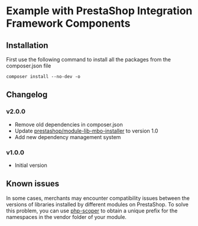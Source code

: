# Example with PrestaShop Integration Framework Components

## Installation

First use the following command to install all the packages from the composer.json file

```shell script
composer install --no-dev -o
```

## Changelog

### v2.0.0

- Remove old dependencies in composer.json
- Update [prestashop/module-lib-mbo-installer](https://github.com/PrestaShopCorp/module-lib-mbo-installer) to version 1.0
- Add new dependency management system

### v1.0.0

- Initial version

## Known issues

In some cases, merchants may encounter compatibility issues between the versions of libraries installed by different modules on PrestaShop. To solve this problem, you can use [php-scoper](https://github.com/humbug/php-scoper) to obtain a unique prefix for the namespaces in the vendor folder of your module.